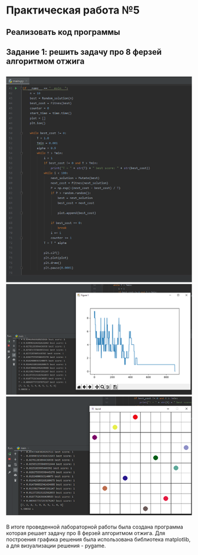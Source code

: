 Практическая работа №5
=========
Реализовать код программы
---------
Задание 1: решить задачу про 8 ферзей алгоритмом отжига
---------
![alt text](https://github.com/Salamandr-DEV/deep_learning_with_python_lab_5/blob/master/Screenshots/2020-03-03_15-44-27.png?raw=true)
![alt text](https://github.com/Salamandr-DEV/deep_learning_with_python_lab_5/blob/master/Screenshots/2020-03-03_15-44-54.png?raw=true)
![alt text](https://github.com/Salamandr-DEV/deep_learning_with_python_lab_5/blob/master/Screenshots/2020-03-03_15-45-12.png?raw=true)
---------
В итоге проведенной лабораторной работы была создана программа которая решает задачу про 8 ферзей алгоритмом отжига. Для построения графика решения была использована библиотека matplotlib, а для визуализации решения - pygame.
